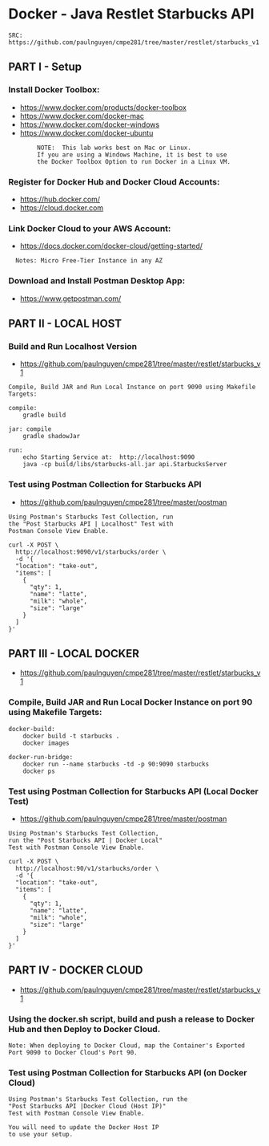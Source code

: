 

# Docker - Java Restlet Starbucks API 

```
SRC:  https://github.com/paulnguyen/cmpe281/tree/master/restlet/starbucks_v1
```


## PART I - Setup

### Install Docker Toolbox: 

* https://www.docker.com/products/docker-toolbox 
* https://www.docker.com/docker-mac 
* https://www.docker.com/docker-windows 
* https://www.docker.com/docker-ubuntu 

```
        NOTE:  This lab works best on Mac or Linux. 
        If you are using a Windows Machine, it is best to use
        the Docker Toolbox Option to run Docker in a Linux VM.
```

### Register for Docker Hub and Docker Cloud Accounts:

* https://hub.docker.com/ 
* https://cloud.docker.com 

### Link Docker Cloud to your AWS Account:

* https://docs.docker.com/docker-cloud/getting-started/ 
```
  Notes: Micro Free-Tier Instance in any AZ
```

### Download and Install Postman Desktop App:

* https://www.getpostman.com/ 



## PART II - LOCAL HOST

### Build and Run Localhost Version

* https://github.com/paulnguyen/cmpe281/tree/master/restlet/starbucks_v1 

```
Compile, Build JAR and Run Local Instance on port 9090 using Makefile Targets:

compile:
    gradle build

jar: compile
    gradle shadowJar

run: 
    echo Starting Service at:  http://localhost:9090
    java -cp build/libs/starbucks-all.jar api.StarbucksServer
```


### Test using Postman Collection for Starbucks API

* https://github.com/paulnguyen/cmpe281/tree/master/postman

```
Using Postman's Starbucks Test Collection, run 
the "Post Starbucks API | Localhost" Test with 
Postman Console View Enable.

curl -X POST \
  http://localhost:9090/v1/starbucks/order \
  -d '{
  "location": "take-out",
  "items": [
    {
      "qty": 1,
      "name": "latte",
      "milk": "whole",
      "size": "large"
    }
  ]
}'

```



## PART III - LOCAL DOCKER

*  https://github.com/paulnguyen/cmpe281/tree/master/restlet/starbucks_v1 

### Compile, Build JAR and Run Local Docker Instance on port 90 using Makefile Targets:

```
docker-build: 
    docker build -t starbucks .
    docker images

docker-run-bridge:
    docker run --name starbucks -td -p 90:9090 starbucks
    docker ps
```
 

### Test using Postman Collection for Starbucks API (Local Docker Test)

* https://github.com/paulnguyen/cmpe281/tree/master/postman

```
Using Postman's Starbucks Test Collection, 
run the "Post Starbucks API | Docker Local" 
Test with Postman Console View Enable.

curl -X POST \
  http://localhost:90/v1/starbucks/order \
  -d '{
  "location": "take-out",
  "items": [
    {
      "qty": 1,
      "name": "latte",
      "milk": "whole",
      "size": "large"
    }
  ]
}'

```




## PART IV -  DOCKER CLOUD

* https://github.com/paulnguyen/cmpe281/tree/master/restlet/starbucks_v1 

### Using the docker.sh script, build and push a release to Docker Hub and then Deploy to Docker Cloud.

```
Note: When deploying to Docker Cloud, map the Container's Exported Port 9090 to Docker Cloud's Port 90.
```

### Test using Postman Collection for Starbucks API (on Docker Cloud)

```
Using Postman's Starbucks Test Collection, run the 
"Post Starbucks API |Docker Cloud (Host IP)" 
Test with Postman Console View Enable.  

You will need to update the Docker Host IP 
to use your setup.
```





